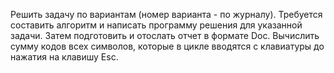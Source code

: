 Решить задачу по вариантам (номер варианта - по журналу). Требуется составить алгоритм и написать программу решения для указанной задачи. Затем подготовить и отослать отчет в формате Doc.
Вычислить сумму кодов всех символов, которые в цикле вводятся с клавиатуры до нажатия на клавишу Esc.
